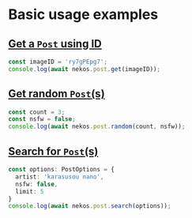 # Basic usage examples

## [Get a `Post` using ID](/reference/post#post-get)
```ts
const imageID = 'ry7gPEpg7';
console.log(await nekos.post.get(imageID));
```

## [Get random `Post`(s)](/reference/post#post-random)
```ts
const count = 3;
const nsfw = false;
console.log(await nekos.post.random(count, nsfw));
```

## [Search for `Post`(s)](/reference/post#post-search)
```ts
const options: PostOptions = {
  artist: 'karasusou nano',
  nsfw: false,
  limit: 5
}
console.log(await nekos.post.search(options));
```
